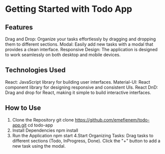 # Getting Started with Todo App

## Features
Drag and Drop: Organize your tasks effortlessly by dragging and dropping them to different sections.
Modal: Easily add new tasks with a modal that provides a clean interface.
Responsive Design: The application is designed to work seamlessly on both desktop and mobile devices.

## Technologies Used
React: JavaScript library for building user interfaces.
Material-UI: React component library for designing responsive and consistent UIs.
React DnD: Drag and drop for React, making it simple to build interactive interfaces.

## How to Use
1. Clone the Repository
git clone https://github.com/emefienem/todo-app.git
cd todo-app
2. Install Dependencies
npm install
3. Run the Application
npm start
4.Start Organizing Tasks:
Drag tasks to different sections (Todo, InProgress, Done).
Click the "+" button to add a new task using the modal.
